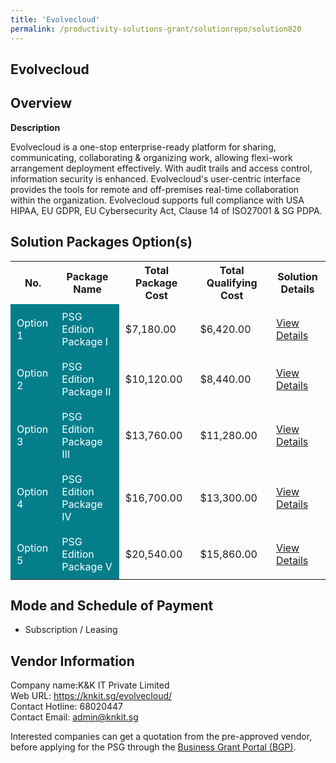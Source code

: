 ```yaml
---
title: 'Evolvecloud'
permalink: /productivity-solutions-grant/solutionrepo/solution820
---
```


## Evolvecloud

## Overview

**Description**

Evolvecloud is a one-stop enterprise-ready platform for sharing, communicating, collaborating & organizing work, allowing flexi-work arrangement deployment effectively. With audit trails and access control, information security is enhanced. Evolvecloud's user-centric interface provides the tools for remote and off-premises real-time collaboration within the organization. Evolvecloud supports full compliance with USA HIPAA, EU GDPR, EU Cybersecurity Act, Clause 14 of ISO27001 & SG PDPA.

## Solution Packages Option(s)

<table>
<tr>
<th><b>No.</b></th>
<th><b>Package Name</b></th>
<th><b>Total Package Cost</b></th>
<th><b>Total Qualifying Cost</b></th>
<th><b>Solution Details</b></th>
</tr>
<tr>
<td style='padding: 10px; background-color: #037E8A; color: #FFFFFF;'>Option 1</td>
<td style='padding: 10px; background-color: #037E8A; color: #FFFFFF;'>PSG Edition Package I</td>
<td style='padding: 10px;'>$7,180.00</td>
<td style='padding: 10px;'>$6,420.00</td>
<td style='padding: 10px;'><a href='/images/psg/KK_Desensitised_Annex_3_Part_1.pdf' target='_blank'>View Details</a></td>
</tr>
<tr>
<td style='padding: 10px; background-color: #037E8A; color: #FFFFFF;'>Option 2</td>
<td style='padding: 10px; background-color: #037E8A; color: #FFFFFF;'>PSG Edition Package II</td>
<td style='padding: 10px;'>$10,120.00</td>
<td style='padding: 10px;'>$8,440.00</td>
<td style='padding: 10px;'><a href='/images/psg/KK_Desensitised_Annex_3_Part_2.pdf' target='_blank'>View Details</a></td>
</tr>
<tr>
<td style='padding: 10px; background-color: #037E8A; color: #FFFFFF;'>Option 3</td>
<td style='padding: 10px; background-color: #037E8A; color: #FFFFFF;'>PSG Edition Package III</td>
<td style='padding: 10px;'>$13,760.00</td>
<td style='padding: 10px;'>$11,280.00</td>
<td style='padding: 10px;'><a href='/images/psg/KK_Desensitised_Annex_3_Part_3.pdf' target='_blank'>View Details</a></td>
</tr>
<tr>
<td style='padding: 10px; background-color: #037E8A; color: #FFFFFF;'>Option 4</td>
<td style='padding: 10px; background-color: #037E8A; color: #FFFFFF;'>PSG Edition Package IV</td>
<td style='padding: 10px;'>$16,700.00</td>
<td style='padding: 10px;'>$13,300.00</td>
<td style='padding: 10px;'><a href='/images/psg/KK_Desensitised_Annex_3_Part_4.pdf' target='_blank'>View Details</a></td>
</tr>
<tr>
<td style='padding: 10px; background-color: #037E8A; color: #FFFFFF;'>Option 5</td>
<td style='padding: 10px; background-color: #037E8A; color: #FFFFFF;'>PSG Edition Package V</td>
<td style='padding: 10px;'>$20,540.00</td>
<td style='padding: 10px;'>$15,860.00</td>
<td style='padding: 10px;'><a href='/images/psg/KK_Desensitised_Annex_3_Part_5.pdf' target='_blank'>View Details</a></td>
</tr>
</table>

## Mode and Schedule of Payment

 - Subscription / Leasing

## Vendor Information

 Company name:K&K IT Private Limited<br>Web URL: https://knkit.sg/evolvecloud/ <br>Contact Hotline: 68020447 <br>Contact Email: admin@knkit.sg 

Interested companies can get a quotation from the pre-approved vendor, before applying for the PSG through the <a href='https://www.businessgrants.gov.sg/' target='_blank' rel='noopener'>Business Grant Portal (BGP)</a>.

<script src="/jquery/resize-tables.js"></script>
